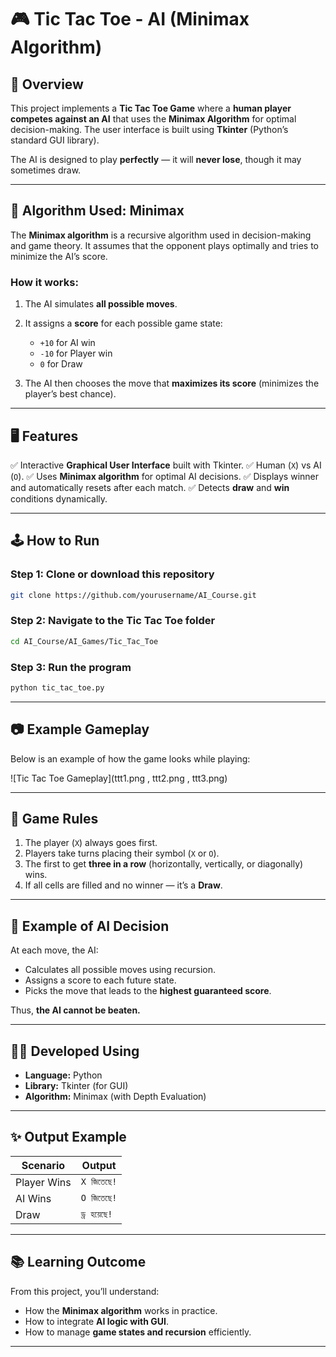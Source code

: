 # 🎮 Tic Tac Toe - AI (Minimax Algorithm)

## 📘 Overview

This project implements a **Tic Tac Toe Game** where a **human player competes against an AI** that uses the **Minimax Algorithm** for optimal decision-making.
The user interface is built using **Tkinter** (Python’s standard GUI library).

The AI is designed to play **perfectly** — it will **never lose**, though it may sometimes draw.

---

## 🧠 Algorithm Used: Minimax

The **Minimax algorithm** is a recursive algorithm used in decision-making and game theory.
It assumes that the opponent plays optimally and tries to minimize the AI’s score.

### **How it works:**

1. The AI simulates **all possible moves**.
2. It assigns a **score** for each possible game state:

   * `+10` for AI win
   * `-10` for Player win
   * `0` for Draw
3. The AI then chooses the move that **maximizes its score** (minimizes the player’s best chance).

---

## 🖥️ Features

✅ Interactive **Graphical User Interface** built with Tkinter.
✅ Human (`X`) vs AI (`O`).
✅ Uses **Minimax algorithm** for optimal AI decisions.
✅ Displays winner and automatically resets after each match.
✅ Detects **draw** and **win** conditions dynamically.

---

## 🕹️ How to Run

### **Step 1:** Clone or download this repository

```bash
git clone https://github.com/yourusername/AI_Course.git
```

### **Step 2:** Navigate to the Tic Tac Toe folder

```bash
cd AI_Course/AI_Games/Tic_Tac_Toe
```

### **Step 3:** Run the program

```bash
python tic_tac_toe.py
```

---

## 📷 Example Gameplay

Below is an example of how the game looks while playing:

![Tic Tac Toe Gameplay](ttt1.png , ttt2.png , ttt3.png)

---

## 🏁 Game Rules

1. The player (`X`) always goes first.
2. Players take turns placing their symbol (`X` or `O`).
3. The first to get **three in a row** (horizontally, vertically, or diagonally) wins.
4. If all cells are filled and no winner — it’s a **Draw**.

---

## 🧮 Example of AI Decision

At each move, the AI:

* Calculates all possible moves using recursion.
* Assigns a score to each future state.
* Picks the move that leads to the **highest guaranteed score**.

Thus, **the AI cannot be beaten.**

---

## 🧑‍💻 Developed Using

* **Language:** Python
* **Library:** Tkinter (for GUI)
* **Algorithm:** Minimax (with Depth Evaluation)

---

## ✨ Output Example

| Scenario    | Output       |
| ----------- | ------------ |
| Player Wins | `X জিতেছে!`  |
| AI Wins     | `O জিতেছে!`  |
| Draw        | `ড্র হয়েছে!` |

---

## 📚 Learning Outcome

From this project, you’ll understand:

* How the **Minimax algorithm** works in practice.
* How to integrate **AI logic with GUI**.
* How to manage **game states and recursion** efficiently.

---
